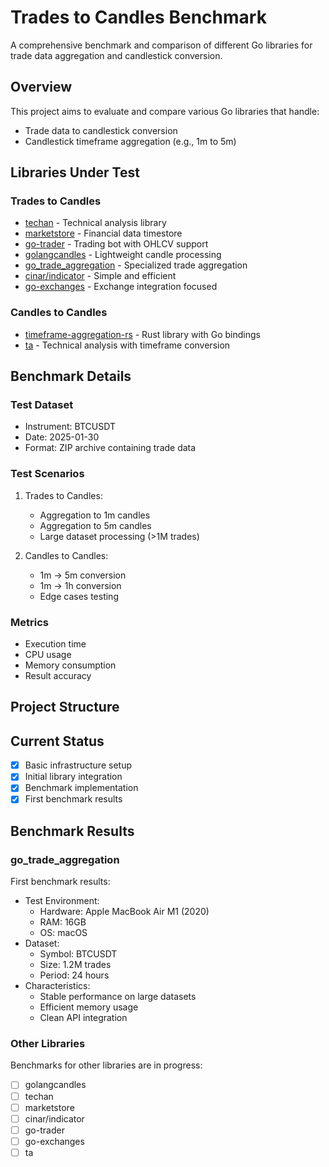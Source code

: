 # Trades to Candles Benchmark

A comprehensive benchmark and comparison of different Go libraries for trade data aggregation and candlestick conversion.

## Overview

This project aims to evaluate and compare various Go libraries that handle:
- Trade data to candlestick conversion
- Candlestick timeframe aggregation (e.g., 1m to 5m)

## Libraries Under Test

### Trades to Candles
- [techan](https://github.com/sdcoffey/techan) - Technical analysis library
- [marketstore](https://github.com/alpacahq/marketstore) - Financial data timestore
- [go-trader](https://github.com/saniales/golang-crypto-trading-bot) - Trading bot with OHLCV support
- [golangcandles](https://github.com/complimenti/golangcandles) - Lightweight candle processing
- [go_trade_aggregation](https://github.com/MathisWellmann/go_trade_aggregation) - Specialized trade aggregation
- [cinar/indicator](https://github.com/cinar/indicator) - Simple and efficient
- [go-exchanges](https://github.com/go-numb/go-exchanges) - Exchange integration focused

### Candles to Candles
- [timeframe-aggregation-rs](https://github.com/suenot/timeframe-aggregation-rs) - Rust library with Go bindings
- [ta](https://github.com/miaolz123/ta) - Technical analysis with timeframe conversion

## Benchmark Details

### Test Dataset
- Instrument: BTCUSDT
- Date: 2025-01-30
- Format: ZIP archive containing trade data

### Test Scenarios
1. Trades to Candles:
   - Aggregation to 1m candles
   - Aggregation to 5m candles
   - Large dataset processing (>1M trades)

2. Candles to Candles:
   - 1m -> 5m conversion
   - 1m -> 1h conversion
   - Edge cases testing

### Metrics
- Execution time
- CPU usage
- Memory consumption
- Result accuracy

## Project Structure 

## Current Status
- [x] Basic infrastructure setup
- [x] Initial library integration
- [x] Benchmark implementation
- [x] First benchmark results

## Benchmark Results

### go_trade_aggregation
First benchmark results:
- Test Environment:
  * Hardware: Apple MacBook Air M1 (2020)
  * RAM: 16GB
  * OS: macOS
- Dataset:
  * Symbol: BTCUSDT
  * Size: 1.2M trades
  * Period: 24 hours
- Characteristics:
  * Stable performance on large datasets
  * Efficient memory usage
  * Clean API integration

### Other Libraries
Benchmarks for other libraries are in progress:
- [ ] golangcandles
- [ ] techan
- [ ] marketstore
- [ ] cinar/indicator
- [ ] go-trader
- [ ] go-exchanges
- [ ] ta